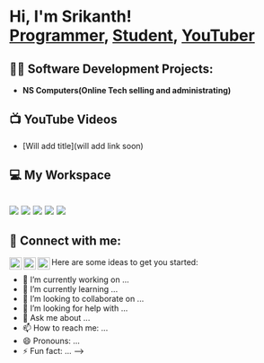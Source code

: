 <h1>Hi, I'm Srikanth! <br/><a href="https://github.com/SrikanthVMGit">Programmer</a>, <a href=https://www.linkedin.com/in/srikanth-v-m-567406279/">Student</a>, <a href="https://www.youtube.com/channel/UCArVm_7DzxMQlPjqNANmirQ">YouTuber</a></h1>

<h2>👨‍💻 Software Development Projects:</h2>

- <b>NS Computers(Online Tech selling and administrating)</b>
 
<h2>📺 YouTube Videos</h2>

- [Will add title](will add link soon)
<p align='center'>
<h2>💻 My Workspace<h2>
 <img src="https://img.shields.io/badge/acer%20laptop-83B81A?style=for-the-badge&logo=acer&logoColor=white" />
 <img src="https://img.shields.io/badge/Windows%2011-%230071C5?style=for-the-badge&logo=Windows&logoColor=white" />
 <img src="https://img.shields.io/badge/AMD%20Rzen_5_5600h-red?style=for-the-badge&logo=AMD&logoColor=white" />
 <img src="https://img.shields.io/badge/nvidia-rtx%203050-%2376B900.svg?&style=for-the-badge&logo=nvidia&logoColor=white" />
 <img src="https://img.shields.io/badge/RAM-16GB-%230071C5.svg?&style=for-the-badge&logoColor=white" />
</p>

<h2> 🤳 Connect with me:</h2>

[<img align="left" alt="Srikanth | YouTube" width="22px" src="https://cdn.jsdelivr.net/npm/simple-icons@v3/icons/youtube.svg" />][youtube]
[<img align="left" alt="Srikanth | LinkedIn" width="22px" src="https://cdn.jsdelivr.net/npm/simple-icons@v3/icons/linkedin.svg" />][linkedin]
[<img align="left" alt="Srikanth | Instagram" width="22px" src="https://cdn.jsdelivr.net/npm/simple-icons@v3/icons/instagram.svg" />][instagram]

[youtube]: https://www.youtube.com/channel/UCArVm_7DzxMQlPjqNANmirQ
[instagram]: https://www.instagram.com/_blood_reaper/
[linkedin]: https://www.linkedin.com/in/srikanth-v-m-567406279/

Here are some ideas to get you started:

- 🔭 I’m currently working on ...
- 🌱 I’m currently learning ...
- 👯 I’m looking to collaborate on ...
- 🤔 I’m looking for help with ...
- 💬 Ask me about ...
- 📫 How to reach me: ...
- 😄 Pronouns: ...
- ⚡ Fun fact: ...
-->
